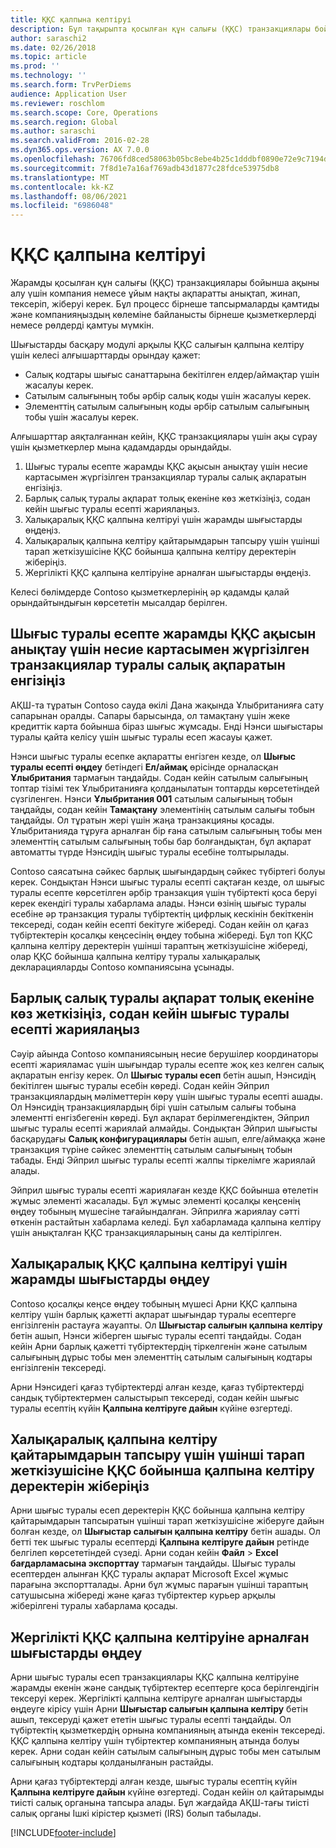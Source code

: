 ```yaml
---
title: ҚҚС қалпына келтіруі
description: Бұл тақырыпта қосылған құн салығы (ҚҚС) транзакциялары бойынша ақыны қалпына келтіру әдісін түсіндіреді.
author: saraschi2
ms.date: 02/26/2018
ms.topic: article
ms.prod: ''
ms.technology: ''
ms.search.form: TrvPerDiems
audience: Application User
ms.reviewer: roschlom
ms.search.scope: Core, Operations
ms.search.region: Global
ms.author: saraschi
ms.search.validFrom: 2016-02-28
ms.dyn365.ops.version: AX 7.0.0
ms.openlocfilehash: 76706fd8ced58063b05bc8ebe4b25c1dddbf0890e72e9c7194d17ff2937dc8ca
ms.sourcegitcommit: 7f8d1e7a16af769adb43d1877c28fdce53975db8
ms.translationtype: MT
ms.contentlocale: kk-KZ
ms.lasthandoff: 08/06/2021
ms.locfileid: "6986048"
---
```

# <a name="vat-recovery"></a>ҚҚС қалпына келтіруі 

Жарамды қосылған құн салығы (ҚҚС) транзакциялары бойынша ақыны алу үшін компания немесе ұйым нақты ақпаратты анықтап, жинап, тексеріп, жіберуі керек. Бұл процесс бірнеше тапсырмаларды қамтиды және компанияңыздың көлеміне байланысты бірнеше қызметкерлерді немесе рөлдерді қамтуы мүмкін.

Шығыстарды басқару модулі арқылы ҚҚС салығын қалпына келтіру үшін келесі алғышарттарды орындау қажет:

- Салық кодтары шығыс санаттарына бекітілген елдер/аймақтар үшін жасалуы керек.
- Сатылым салығының тобы әрбір салық коды үшін жасалуы керек.
- Элементтің сатылым салығының коды әрбір сатылым салығының тобы үшін жасалуы керек.

Алғышарттар аяқталғаннан кейін, ҚҚС транзакциялары үшін ақы сұрау үшін қызметкерлер мына қадамдарды орындайды.

1. Шығыс туралы есепте жарамды ҚҚС ақысын анықтау үшін несие картасымен жүргізілген транзакциялар туралы салық ақпаратын енгізіңіз.
2. Барлық салық туралы ақпарат толық екеніне көз жеткізіңіз, содан кейін шығыс туралы есепті жариялаңыз.
3. Халықаралық ҚҚС қалпына келтіруі үшін жарамды шығыстарды өңдеңіз.
4. Халықаралық қалпына келтіру қайтарымдарын тапсыру үшін үшінші тарап жеткізушісіне ҚҚС бойынша қалпына келтіру деректерін жіберіңіз.
5. Жергілікті ҚҚС қалпына келтіруіне арналған шығыстарды өңдеңіз.

Келесі бөлімдерде Contoso қызметкерлерінің әр қадамды қалай орындайтындығын көрсететін мысалдар берілген.

## <a name="on-an-expense-report-enter-tax-information-about-credit-card-transactions-to-identify-eligible-vat-refunds"></a>Шығыс туралы есепте жарамды ҚҚС ақысын анықтау үшін несие картасымен жүргізілген транзакциялар туралы салық ақпаратын енгізіңіз

АҚШ-та тұратын Contoso сауда өкілі Дана жақында Ұлыбританияға сату сапарынан оралды. Сапары барысында, ол тамақтану үшін жеке кредиттік карта бойынша біраз шығыс жұмсады. Енді Нэнси шығыстары туралы қайта келісу үшін шығыс туралы есеп жасауы қажет.

Нэнси шығыс туралы есепке ақпаратты енгізген кезде, ол **Шығыс туралы есепті өңдеу** бетіндегі **Ел/аймақ** өрісінде орналасқан **Ұлыбритания** тармағын таңдайды. Содан кейін сатылым салығының топтар тізімі тек Ұлыбританияға қолданылатын топтарды көрсететіндей сүзгіленген. Нэнси **Ұлыбритания 001** сатылым салығының тобын таңдайды, содан кейін **Тамақтану** элементінің сатылым салығы тобын таңдайды. Ол тұратын жері үшін жаңа транзакцияны қосады. Ұлыбританияда тұруға арналған бір ғана сатылым салығының тобы мен элементтің сатылым салығының тобы бар болғандықтан, бұл ақпарат автоматты түрде Нэнсидің шығыс туралы есебіне толтырылады.

Contoso саясатына сәйкес барлық шығындардың сәйкес түбіртегі болуы керек. Сондықтан Нэнси шығыс туралы есепті сақтаған кезде, ол шығыс туралы есепте көрсетілген әрбір транзакция үшін түбіртекті қоса беруі керек екендігі туралы хабарлама алады. Нэнси өзінің шығыс туралы есебіне әр транзакция туралы түбіртектің цифрлық кескінін бекіткенін тексереді, содан кейін есепті бекітуге жібереді. Содан кейін ол қағаз түбіртектерін қосалқы кеңсесінің өңдеу тобына жібереді. Бұл топ ҚҚС қалпына келтіру деректерін үшінші тараптың жеткізушісіне жібереді, олар ҚҚС бойынша қалпына келтіру туралы халықаралық декларацияларды Contoso компаниясына ұсынады.

## <a name="make-sure-that-all-tax-information-is-complete-and-then-post-the-expense-report"></a>Барлық салық туралы ақпарат толық екеніне көз жеткізіңіз, содан кейін шығыс туралы есепті жариялаңыз

Сәуір айында Contoso компаниясының несие берушілер координаторы есепті жарияламас үшін шығындар туралы есепте жоқ кез келген салық ақпаратын енгізу керек. Ол **Шығыс туралы есеп** бетін ашып, Нэнсидің бекітілген шығыс туралы есебін көреді. Содан кейін Эйприл транзакциялардың мәліметтерін көру үшін шығыс туралы есепті ашады. Ол Нэнсидің транзакциялардың бірі үшін сатылым салығы тобына элементті енгізбегенін көреді. Бұл ақпарат берілмегендіктен, Эйприл шығыс туралы есепті жариялай алмайды. Сондықтан Эйприл шығысты басқарудағы **Салық конфигурациялары** бетін ашып, елге/аймаққа және транзакция түріне сәйкес элементтің сатылым салығының тобын табады. Енді Эйприл шығыс туралы есепті жалпы тіркелімге жариялай алады.

Эйприл шығыс туралы есепті жариялаған кезде ҚҚС бойынша өтелетін жұмыс элементі жасалады. Бұл жұмыс элементі қосалқы кеңсенің өңдеу тобының мүшесіне тағайындалған. Эйприлға жариялау сәтті өткенін растайтын хабарлама келеді. Бұл хабарламада қалпына келтіру үшін анықталған ҚҚС транзакцияларының саны да келтірілген.

## <a name="process-expenses-that-are-eligible-for-international-vat-recovery"></a>Халықаралық ҚҚС қалпына келтіруі үшін жарамды шығыстарды өңдеу

Contoso қосалқы кеңсе өңдеу тобының мүшесі Арни ҚҚС қалпына келтіру үшін барлық қажетті ақпарат шығындар туралы есептерге енгізілгенін растауға жауапты. Ол **Шығыстар салығын қалпына келтіру** бетін ашып, Нэнси жіберген шығыс туралы есепті таңдайды. Содан кейін Арни барлық қажетті түбіртектердің тіркелгенін және сатылым салығының дұрыс тобы мен элементтің сатылым салығының кодтары енгізілгенін тексереді.

Арни Нэнсидегі қағаз түбіртектерді алған кезде, қағаз түбіртектерді сандық түбіртектермен салыстырып тексереді, содан кейін шығыс туралы есептің күйін **Қалпына келтіруге дайын** күйіне өзгертеді.

## <a name="send-vat-recovery-data-to-the-third-party-vendor-to-file-international-recovery-returns"></a>Халықаралық қалпына келтіру қайтарымдарын тапсыру үшін үшінші тарап жеткізушісіне ҚҚС бойынша қалпына келтіру деректерін жіберіңіз

Арни шығыс туралы есеп деректерін ҚҚС бойынша қалпына келтіру қайтарымдарын тапсыратын үшінші тарап жеткізушісіне жіберуге дайын болған кезде, ол **Шығыстар салығын қалпына келтіру** бетін ашады. Ол бетті тек шығыс туралы есептерді **Қалпына келтіруге дайын** ретінде белгілеп көрсететіндей сүзеді. Арни содан кейін **Файл** &gt; **Excel бағдарламасына экспорттау** тармағын таңдайды. Шығыс туралы есептерден алынған ҚҚС туралы ақпарат Microsoft Excel жұмыс парағына экспортталады. Арни бұл жұмыс парағын үшінші тараптың сатушысына жібереді және қағаз түбіртектер курьер арқылы жіберілгені туралы хабарлама қосады.

## <a name="process-expenses-for-domestic-vat-recovery"></a>Жергілікті ҚҚС қалпына келтіруіне арналған шығыстарды өңдеу

Арни шығыс туралы есеп транзакциялары ҚҚС қалпына келтіруіне жарамды екенін және сандық түбіртектер есептерге қоса берілгендігін тексеруі керек. Жергілікті қалпына келтіруге арналған шығыстарды өңдеуге кірісу үшін Арни **Шығыстар салығын қалпына келтіру** бетін ашып, тексеруді қажет ететін шығыс туралы есепті таңдайды. Ол түбіртектің қызметкердің орнына компанияның атында екенін тексереді. ҚҚС қалпына келтіру үшін түбіртектер компанияның атында болуы керек. Арни содан кейін сатылым салығының дұрыс тобы мен сатылым салығының кодтары қолданылғанын растайды.

Арни қағаз түбіртектерді алған кезде, шығыс туралы есептің күйін **Қалпына келтіруге дайын** күйіне өзгертеді. Содан кейін ол қайтарымды тиісті салық органына тапсыра алады. Бұл жағдайда АҚШ-тағы тиісті салық органы Ішкі кірістер қызметі (IRS) болып табылады.


[!INCLUDE[footer-include](../includes/footer-banner.md)]
